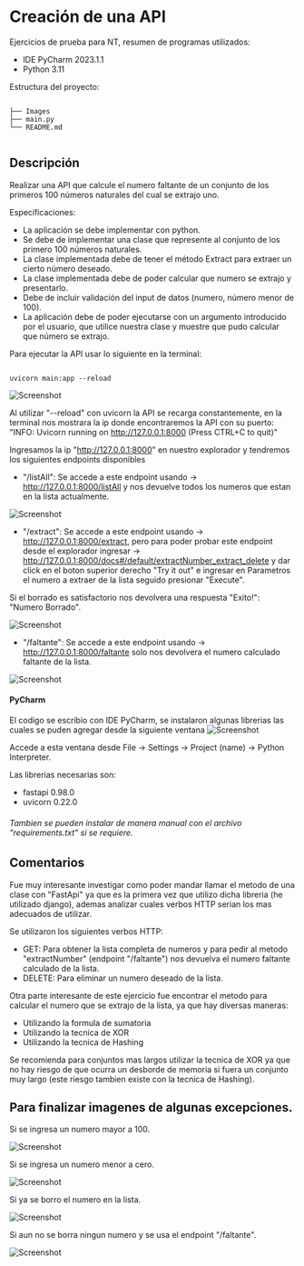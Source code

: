# Creación de una API
Ejercicios de prueba para NT, resumen de programas utilizados:
* IDE PyCharm 2023.1.1
* Python 3.11

Estructura del proyecto:

<code>
├── Images
├── main.py
└── README.md

</code>

## Descripción
Realizar una API que calcule el numero faltante de un conjunto de los primeros 100 números naturales del cual se extrajo uno.
 
Especificaciones:
* La aplicación se debe implementar con python.
* Se debe de implementar una clase que represente al conjunto de los primero 100 números naturales.
* La clase implementada debe de tener el método Extract para extraer un cierto número deseado.
* La clase implementada debe de poder calcular que numero se extrajo y presentarlo.
* Debe de incluir validación del input de datos (numero, número menor de 100).
* La aplicación debe de poder ejecutarse con un argumento introducido por el usuario, que utilice nuestra clase y muestre que pudo calcular que número se extrajo.

Para ejecutar la API usar lo siguiente en la terminal:

<code>
uvicorn main:app --reload
</code>

![Screenshot](/Images/test1.png)

Al utilizar "--reload" con uvicorn la API se recarga constantemente, en la terminal nos mostrara la ip donde encontraremos la API con su puerto:
"INFO:     Uvicorn running on http://127.0.0.1:8000 (Press CTRL+C to quit)"

Ingresamos la ip "http://127.0.0.1:8000" en nuestro explorador y tendremos los siguientes endpoints disponibles

* "/listAll": Se accede a este endpoint usando -> http://127.0.0.1:8000/listAll y nos devuelve todos los numeros que estan en la lista actualmente.

![Screenshot](/Images/listAll.png)

* "/extract": Se accede a este endpoint usando -> http://127.0.0.1:8000/extract, pero para poder probar este endpoint desde el explorador 
ingresar -> http://127.0.0.1:8000/docs#/default/extractNumber_extract_delete y dar click en el boton superior derecho "Try it out" e ingresar en Parametros el numero a 
extraer de la lista seguido presionar "Execute".

Si el borrado es satisfactorio nos devolvera una respuesta "Exito!": "Numero Borrado".

![Screenshot](/Images/exitoborrado.png)

* "/faltante": Se accede a este endpoint usando -> http://127.0.0.1:8000/faltante solo nos devolvera el numero calculado faltante de la lista.

![Screenshot](/Images/faltante.png)

#### PyCharm
El codigo se escribio con IDE PyCharm, se instalaron algunas librerias las cuales se puden agregar desde la siguiente ventana 
![Screenshot](/Images/pythonInterpreter.jpg)

Accede a esta ventana desde File -> Settings -> Project (name) -> Python Interpreter.

Las librerias necesarias son:
* fastapi 0.98.0
* uvicorn 0.22.0

###### Tambien se pueden instalar de manera manual con el archivo "requirements.txt" si se requiere.

## Comentarios
Fue muy interesante investigar como poder mandar llamar el metodo de una clase con "FastApi" ya que es la primera vez que utilizo dicha libreria (he utilizado django),
ademas analizar cuales verbos HTTP serian los mas adecuados de utilizar.

Se utilizaron los siguientes verbos HTTP:
* GET: Para obtener la lista completa de numeros y para pedir al metodo "extractNumber" (endpoint "/faltante") nos devuelva el numero faltante calculado de la lista.
* DELETE: Para eliminar un numero deseado de la lista.

Otra parte interesante de este ejercicio fue encontrar el metodo para calcular el numero que se extrajo de la lista, ya que hay diversas maneras:
* Utilizando la formula de sumatoria
* Utilizando la tecnica de XOR
* Utilizando la tecnica de Hashing

Se recomienda para conjuntos mas largos utilizar la tecnica de XOR ya que no hay riesgo de que ocurra un desborde de memoria si fuera un conjunto muy largo (este riesgo
tambien existe con la tecnica de Hashing).

## Para finalizar imagenes de algunas excepciones.

Si se ingresa un numero mayor a 100.

![Screenshot](/Images/mas101.png)

Si se ingresa un numero menor a cero.

![Screenshot](/Images/cero.png)

Si ya se borro el numero en la lista.

![Screenshot](/Images/yaborrado.png)

Si aun no se borra ningun numero y se usa el endpoint "/faltante".

![Screenshot](/Images/notmissing.png)
